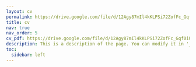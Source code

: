 ```yaml
---
layout: cv
permalink: https://drive.google.com/file/d/12Agy87mIl4kKLPSi72ZofFc_Gqf0iUTL/view #/cv/
title: cv
nav: true
nav_order: 5
cv_pdf: https://drive.google.com/file/d/12Agy87mIl4kKLPSi72ZofFc_Gqf0iUTL/view # you can also use external links here
description: This is a description of the page. You can modify it in '_pages/cv.md'. You can also change or remove the top pdf download button.
toc:
  sidebar: left
---
```

<script>
  window.location.href = "{{ 'https://drive.google.com/file/d/12Agy87mIl4kKLPSi72ZofFc_Gqf0iUTL/view' | relative_url }}";
</script>